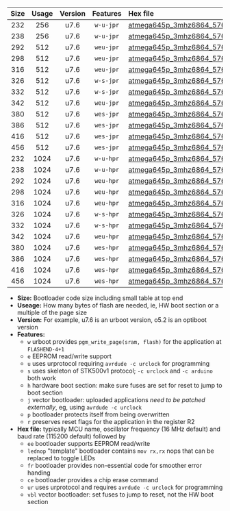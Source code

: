 |Size|Usage|Version|Features|Hex file|
|:-:|:-:|:-:|:-:|:--|
|232|256|u7.6|`w-u-jpr`|[atmega645p_3mhz6864_57600bps_ur_vbl.hex](https://raw.githubusercontent.com/stefanrueger/urboot/main/bootloaders/atmega645p/fcpu_3mhz6864/57600_bps/atmega645p_3mhz6864_57600bps_ur_vbl.hex)|
|238|256|u7.6|`w-u-jpr`|[atmega645p_3mhz6864_57600bps_lednop_ur_vbl.hex](https://raw.githubusercontent.com/stefanrueger/urboot/main/bootloaders/atmega645p/fcpu_3mhz6864/57600_bps/atmega645p_3mhz6864_57600bps_lednop_ur_vbl.hex)|
|292|512|u7.6|`weu-jpr`|[atmega645p_3mhz6864_57600bps_ee_ur_vbl.hex](https://raw.githubusercontent.com/stefanrueger/urboot/main/bootloaders/atmega645p/fcpu_3mhz6864/57600_bps/atmega645p_3mhz6864_57600bps_ee_ur_vbl.hex)|
|298|512|u7.6|`weu-jpr`|[atmega645p_3mhz6864_57600bps_ee_lednop_ur_vbl.hex](https://raw.githubusercontent.com/stefanrueger/urboot/main/bootloaders/atmega645p/fcpu_3mhz6864/57600_bps/atmega645p_3mhz6864_57600bps_ee_lednop_ur_vbl.hex)|
|316|512|u7.6|`weu-jpr`|[atmega645p_3mhz6864_57600bps_ee_lednop_fr_ur_vbl.hex](https://raw.githubusercontent.com/stefanrueger/urboot/main/bootloaders/atmega645p/fcpu_3mhz6864/57600_bps/atmega645p_3mhz6864_57600bps_ee_lednop_fr_ur_vbl.hex)|
|326|512|u7.6|`w-s-jpr`|[atmega645p_3mhz6864_57600bps_vbl.hex](https://raw.githubusercontent.com/stefanrueger/urboot/main/bootloaders/atmega645p/fcpu_3mhz6864/57600_bps/atmega645p_3mhz6864_57600bps_vbl.hex)|
|332|512|u7.6|`w-s-jpr`|[atmega645p_3mhz6864_57600bps_lednop_vbl.hex](https://raw.githubusercontent.com/stefanrueger/urboot/main/bootloaders/atmega645p/fcpu_3mhz6864/57600_bps/atmega645p_3mhz6864_57600bps_lednop_vbl.hex)|
|342|512|u7.6|`weu-jpr`|[atmega645p_3mhz6864_57600bps_ee_lednop_fr_ce_ur_vbl.hex](https://raw.githubusercontent.com/stefanrueger/urboot/main/bootloaders/atmega645p/fcpu_3mhz6864/57600_bps/atmega645p_3mhz6864_57600bps_ee_lednop_fr_ce_ur_vbl.hex)|
|380|512|u7.6|`wes-jpr`|[atmega645p_3mhz6864_57600bps_ee_vbl.hex](https://raw.githubusercontent.com/stefanrueger/urboot/main/bootloaders/atmega645p/fcpu_3mhz6864/57600_bps/atmega645p_3mhz6864_57600bps_ee_vbl.hex)|
|386|512|u7.6|`wes-jpr`|[atmega645p_3mhz6864_57600bps_ee_lednop_vbl.hex](https://raw.githubusercontent.com/stefanrueger/urboot/main/bootloaders/atmega645p/fcpu_3mhz6864/57600_bps/atmega645p_3mhz6864_57600bps_ee_lednop_vbl.hex)|
|416|512|u7.6|`wes-jpr`|[atmega645p_3mhz6864_57600bps_ee_lednop_fr_vbl.hex](https://raw.githubusercontent.com/stefanrueger/urboot/main/bootloaders/atmega645p/fcpu_3mhz6864/57600_bps/atmega645p_3mhz6864_57600bps_ee_lednop_fr_vbl.hex)|
|456|512|u7.6|`wes-jpr`|[atmega645p_3mhz6864_57600bps_ee_lednop_fr_ce_vbl.hex](https://raw.githubusercontent.com/stefanrueger/urboot/main/bootloaders/atmega645p/fcpu_3mhz6864/57600_bps/atmega645p_3mhz6864_57600bps_ee_lednop_fr_ce_vbl.hex)|
|232|1024|u7.6|`w-u-hpr`|[atmega645p_3mhz6864_57600bps_ur.hex](https://raw.githubusercontent.com/stefanrueger/urboot/main/bootloaders/atmega645p/fcpu_3mhz6864/57600_bps/atmega645p_3mhz6864_57600bps_ur.hex)|
|238|1024|u7.6|`w-u-hpr`|[atmega645p_3mhz6864_57600bps_lednop_ur.hex](https://raw.githubusercontent.com/stefanrueger/urboot/main/bootloaders/atmega645p/fcpu_3mhz6864/57600_bps/atmega645p_3mhz6864_57600bps_lednop_ur.hex)|
|292|1024|u7.6|`weu-hpr`|[atmega645p_3mhz6864_57600bps_ee_ur.hex](https://raw.githubusercontent.com/stefanrueger/urboot/main/bootloaders/atmega645p/fcpu_3mhz6864/57600_bps/atmega645p_3mhz6864_57600bps_ee_ur.hex)|
|298|1024|u7.6|`weu-hpr`|[atmega645p_3mhz6864_57600bps_ee_lednop_ur.hex](https://raw.githubusercontent.com/stefanrueger/urboot/main/bootloaders/atmega645p/fcpu_3mhz6864/57600_bps/atmega645p_3mhz6864_57600bps_ee_lednop_ur.hex)|
|316|1024|u7.6|`weu-hpr`|[atmega645p_3mhz6864_57600bps_ee_lednop_fr_ur.hex](https://raw.githubusercontent.com/stefanrueger/urboot/main/bootloaders/atmega645p/fcpu_3mhz6864/57600_bps/atmega645p_3mhz6864_57600bps_ee_lednop_fr_ur.hex)|
|326|1024|u7.6|`w-s-hpr`|[atmega645p_3mhz6864_57600bps.hex](https://raw.githubusercontent.com/stefanrueger/urboot/main/bootloaders/atmega645p/fcpu_3mhz6864/57600_bps/atmega645p_3mhz6864_57600bps.hex)|
|332|1024|u7.6|`w-s-hpr`|[atmega645p_3mhz6864_57600bps_lednop.hex](https://raw.githubusercontent.com/stefanrueger/urboot/main/bootloaders/atmega645p/fcpu_3mhz6864/57600_bps/atmega645p_3mhz6864_57600bps_lednop.hex)|
|342|1024|u7.6|`weu-hpr`|[atmega645p_3mhz6864_57600bps_ee_lednop_fr_ce_ur.hex](https://raw.githubusercontent.com/stefanrueger/urboot/main/bootloaders/atmega645p/fcpu_3mhz6864/57600_bps/atmega645p_3mhz6864_57600bps_ee_lednop_fr_ce_ur.hex)|
|380|1024|u7.6|`wes-hpr`|[atmega645p_3mhz6864_57600bps_ee.hex](https://raw.githubusercontent.com/stefanrueger/urboot/main/bootloaders/atmega645p/fcpu_3mhz6864/57600_bps/atmega645p_3mhz6864_57600bps_ee.hex)|
|386|1024|u7.6|`wes-hpr`|[atmega645p_3mhz6864_57600bps_ee_lednop.hex](https://raw.githubusercontent.com/stefanrueger/urboot/main/bootloaders/atmega645p/fcpu_3mhz6864/57600_bps/atmega645p_3mhz6864_57600bps_ee_lednop.hex)|
|416|1024|u7.6|`wes-hpr`|[atmega645p_3mhz6864_57600bps_ee_lednop_fr.hex](https://raw.githubusercontent.com/stefanrueger/urboot/main/bootloaders/atmega645p/fcpu_3mhz6864/57600_bps/atmega645p_3mhz6864_57600bps_ee_lednop_fr.hex)|
|456|1024|u7.6|`wes-hpr`|[atmega645p_3mhz6864_57600bps_ee_lednop_fr_ce.hex](https://raw.githubusercontent.com/stefanrueger/urboot/main/bootloaders/atmega645p/fcpu_3mhz6864/57600_bps/atmega645p_3mhz6864_57600bps_ee_lednop_fr_ce.hex)|

- **Size:** Bootloader code size including small table at top end
- **Useage:** How many bytes of flash are needed, ie, HW boot section or a multiple of the page size
- **Version:** For example, u7.6 is an urboot version, o5.2 is an optiboot version
- **Features:**
  + `w` urboot provides `pgm_write_page(sram, flash)` for the application at `FLASHEND-4+1`
  + `e` EEPROM read/write support
  + `u` uses urprotocol requiring `avrdude -c urclock` for programming
  + `s` uses skeleton of STK500v1 protocol; `-c urclock` and `-c arduino` both work
  + `h` hardware boot section: make sure fuses are set for reset to jump to boot section
  + `j` vector bootloader: uploaded applications *need to be patched externally*, eg, using `avrdude -c urclock`
  + `p` bootloader protects itself from being overwritten
  + `r` preserves reset flags for the application in the register R2
- **Hex file:** typically MCU name, oscillator frequency (16 MHz default) and baud rate (115200 default) followed by
  + `ee` bootloader supports EEPROM read/write
  + `lednop` "template" bootloader contains `mov rx,rx` nops that can be replaced to toggle LEDs
  + `fr` bootloader provides non-essential code for smoother error handing
  + `ce` bootloader provides a chip erase command
  + `ur` uses urprotocol and requires `avrdude -c urclock` for programming
  + `vbl` vector bootloader: set fuses to jump to reset, not the HW boot section
